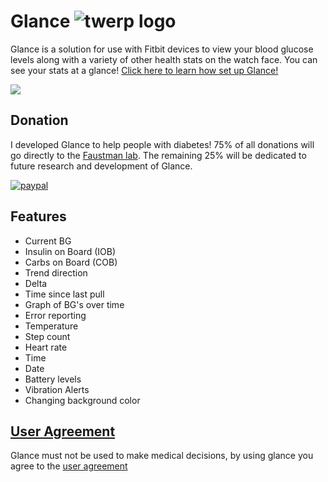 # Glance ![twerp logo](https://image.ibb.co/gbWF2H/twerp_bowtie_64.png)
Glance is a solution for use with Fitbit devices to view your blood glucose levels along with a variety of other health stats on the watch face. You can see your stats at a glance!
<a style="text-align: center;" href="https://github.com/Rytiggy/Glance/wiki/How-to-set-up-Glance">Click here to learn how set up Glance!</a> 

<img src="https://image.ibb.co/fbiG9U/versa-Ionic.png">

## Donation
I developed Glance to help people with diabetes! 75% of all donations will go directly to the <a target="_blank" href="https://www.faustmanlab.org/">Faustman lab</a>. The remaining 25% will be dedicated to future research and development of Glance.

[![paypal](https://www.paypalobjects.com/en_US/i/btn/btn_donateCC_LG.gif)](https://paypal.me/ryanmasonjar)
## Features 
- Current BG
- Insulin on Board (IOB)
- Carbs on Board (COB)
- Trend direction
- Delta 
- Time since last pull 
- Graph of BG's over time
- Error reporting
- Temperature 
- Step count
- Heart rate
- Time
- Date
- Battery levels
- Vibration Alerts 
- Changing background color

## [User Agreement](https://github.com/Rytiggy/Glance/wiki/User-Agreement) 
Glance must not be used to make medical decisions, by using glance you agree to the [user agreement](https://github.com/Rytiggy/Glance/wiki/User-Agreement)
